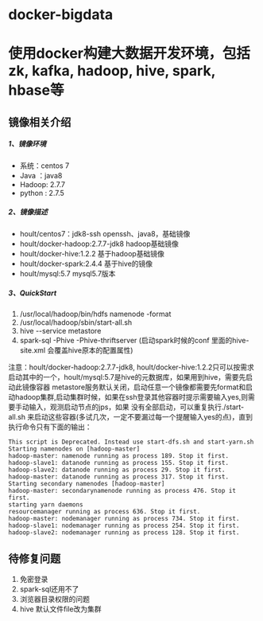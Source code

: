# docker-bigdata
# 使用docker构建大数据开发环境，包括zk, kafka, hadoop, hive, spark, hbase等

## 镜像相关介绍
##### 1、镜像环境

* 系统：centos 7
* Java ：java8
* Hadoop: 2.7.7
* python : 2.7.5

##### 2、镜像描述

* hoult/centos7：jdk8-ssh        openssh、java8，基础镜像
* hoult/docker-hadoop:2.7.7-jdk8    hadoop基础镜像
* hoult/docker-hive:1.2.2   基于hadoop基础镜像
* hoult/docker-spark:2.4.4  基于hive的镜像
* hoult/mysql:5.7  mysql5.7版本

##### 3、QuickStart
1. /usr/local/hadoop/bin/hdfs namenode -format
2. /usr/local/hadoop/sbin/start-all.sh
3. hive --service metastore
4. spark-sql -Phive -Phive-thriftserver (启动spark时候的conf 里面的hive-site.xml 会覆盖hive原本的配置属性)


注意：hoult/docker-hadoop:2.7.7-jdk8, hoult/docker-hive:1.2.2只可以按需求启动其中的一个，hoult/mysql:5.7是hive的元数据库，如果用到hive，需要先启动此镜像容器
metastore服务默认关闭，启动任意一个镜像都需要先format和启动hadoop集群,启动集群时候，如果在ssh登录其他容器时提示需要输入yes,则需要手动输入，观测启动节点的jps，如果
没有全部启动，可以重复执行./start-all.sh 来启动这些容器(多试几次，一定不要漏过每一个提醒输入yes的点)，直到执行命令只有下面的输出：
```shell script
This script is Deprecated. Instead use start-dfs.sh and start-yarn.sh
Starting namenodes on [hadoop-master]
hadoop-master: namenode running as process 189. Stop it first.
hadoop-slave1: datanode running as process 155. Stop it first.
hadoop-slave2: datanode running as process 29. Stop it first.
hadoop-master: datanode running as process 317. Stop it first.
Starting secondary namenodes [hadoop-master]
hadoop-master: secondarynamenode running as process 476. Stop it first.
starting yarn daemons
resourcemanager running as process 636. Stop it first.
hadoop-master: nodemanager running as process 734. Stop it first.
hadoop-slave1: nodemanager running as process 254. Stop it first.
hadoop-slave2: nodemanager running as process 128. Stop it first.
```

## 待修复问题
1. 免密登录
2. spark-sql还用不了
3. 浏览器目录权限的问题
4. hive 默认文件file改为集群